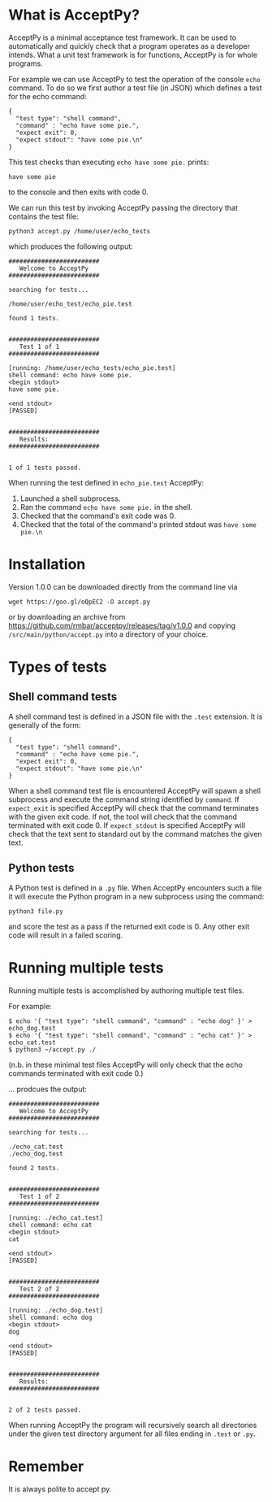 # What is AcceptPy?

AcceptPy is a minimal acceptance test framework. It can be used to automatically and quickly check that a program operates as a developer intends.  What a unit test framework is for functions, AcceptPy is for whole programs.  

For example we can use AcceptPy to test the operation of the console `echo` command. To do so we first author a test file (in JSON) which defines a test for the echo command:

```
{
  "test type": "shell command",
  "command" : "echo have some pie.",
  "expect exit": 0,
  "expect stdout": "have some pie.\n"
}
```
This test checks than executing `echo have some pie.` prints:

```
have some pie

```

to the console and then exits with code 0.

We can run this test by invoking AcceptPy passing the directory that contains the test file:

```
python3 accept.py /home/user/echo_tests
```

which produces the following output:

```
#########################
   Welcome to AcceptPy
#########################

searching for tests...

/home/user/echo_test/echo_pie.test

found 1 tests.


#########################
   Test 1 of 1
#########################

[running: /home/user/echo_tests/echo_pie.test]
shell command: echo have some pie.
<begin stdout>
have some pie.

<end stdout>
[PASSED]


#########################
   Results:
#########################


1 of 1 tests passed.
```

When running the test defined in `echo_pie.test` AcceptPy:

1. Launched a shell subprocess.
2. Ran the command `echo have some pie.` in the shell.
3. Checked that the command's exit code was 0.
4. Checked that the total of the command's printed stdout was `have some pie.\n`

# Installation

Version 1.0.0 can be downloaded directly from the command line via

```
wget https://goo.gl/oQpEC2 -O accept.py
```

or by downloading an archive from https://github.com/rmbar/acceptpy/releases/tag/v1.0.0 and copying `/src/main/python/accept.py` into a directory of your choice.

# Types of tests

## Shell command tests

A shell command test is defined in a JSON file with the `.test` extension.  It is generally of the form:

```
{
  "test type": "shell command",
  "command" : "echo have some pie.",
  "expect exit": 0,
  "expect stdout": "have some pie.\n"
}
```

When a shell command test file is encountered AcceptPy will spawn a shell subprocess and execute the command string
identified by `command`.  If `expect_exit` is specified AcceptPy will check that the command terminates with the given
exit code.  If not, the tool will check that the command terminated with exit code 0.  If `expect_stdout` is specified
AcceptPy will check that the text sent to standard out by the command matches the given text.

## Python tests

A Python test is defined in a `.py` file. When AcceptPy encounters such a file it will execute the Python program
in a new subprocess using the command:

`python3 file.py`

and score the test as a pass if the returned exit code is 0. Any other exit code will result in a failed scoring.

# Running multiple tests

Running multiple tests is accomplished by authoring multiple test files.

For example:

```
$ echo '{ "test type": "shell command", "command" : "echo dog" }' > echo_dog.test
$ echo '{ "test type": "shell command", "command" : "echo cat" }' > echo_cat.test
$ python3 ~/accept.py ./
```

(n.b. in these minimal test files AcceptPy will only check that the echo commands terminated with exit code 0.)

... prodcues the output:

```
#########################
   Welcome to AcceptPy
#########################

searching for tests...

./echo_cat.test
./echo_dog.test

found 2 tests.


#########################
   Test 1 of 2
#########################

[running: ./echo_cat.test]
shell command: echo cat
<begin stdout>
cat

<end stdout>
[PASSED]


#########################
   Test 2 of 2
#########################

[running: ./echo_dog.test]
shell command: echo dog
<begin stdout>
dog

<end stdout>
[PASSED]


#########################
   Results:
#########################


2 of 2 tests passed.
```

When running AcceptPy the program will recursively search all directories under the given test directory argument
for all files ending in `.test` or `.py`.

# Remember

It is always polite to accept py.
